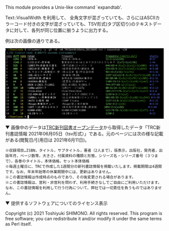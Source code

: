 
This module provides a Unix-like command `expandtab'.

Text::VisualWidth を利用して、
全角文字が混ざっていても、さらにはASCIIカラーコード付きの文字が混ざっていても、TSV形式(タブ区切り)のテキストデータに対して、各列が同じ位置に揃うように出力する。

例は次の画像の通りである。

![使用例](expandtab.png)

▼
画像中のデータは[TRC新刊図書オープンデータ](https://www.trc.co.jp/trc_opendata/index.html)から取得したデータ「TRC新刊書誌情報 2021年06月05日（tsv形式）」である。元のページには次の様な記載がある(閲覧日/引用日は 2021年6月11日)。

```日本国内で刊行された新刊流通図書の書誌情報をオープンデータとして公開いたします。
※収録項目…ISBN，タイトル，サブタイトル，著者（2人まで），版表示，出版社，発売者，出版年月，ページ数等，大きさ，付属資料の種類と形態，シリーズ名・シリーズ番号（３つまで），各巻のタイトル，本体価格，セット本体価格
※毎週土曜日に、TRCで作成した1週間分の新刊書誌情報を掲載いたします。掲載期間は4週間です。なお、年末年始等の休業期間中には、更新はありません。
※この書誌情報は作成時点のものであり、その後変更される場合があります。
※この書誌情報は、営利・非営利を問わず、利用手続きなしでご自由にご利用いただけます。なお、この書誌情報を利用して行う行為について、弊社では一切責任を負うものではありません。
```
▼ 提供するソフトウェアについてのライセンス表示

 Copyright (c) 2021 Toshiyuki SHIMONO. All rights reserved.
 This program is free software; you can redistribute it and/or
 modify it under the same terms as Perl itself.
